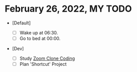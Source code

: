# February 26, 2022, MY TODO

- [Default]

  - [ ] Wake up at 06:30.
  - [ ] Go to bed at 00:00.

- [Dev]

  - [ ] Study [Zoom Clone Coding](https://nomadcoders.co/noom)
  - [ ] Plan 'Shortcut' Project
